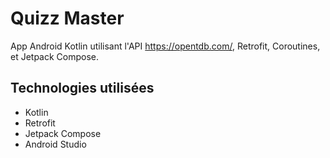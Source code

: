 # Quizz Master

App Android Kotlin utilisant l'API https://opentdb.com/, Retrofit, Coroutines, et Jetpack Compose.

## Technologies utilisées

*   Kotlin
*   Retrofit 
*   Jetpack Compose
*   Android Studio
